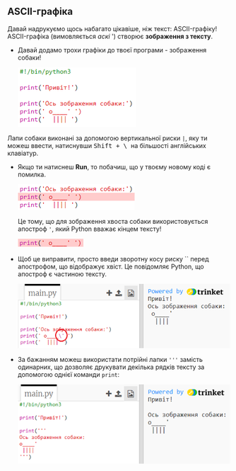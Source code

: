 ## ASCII-графіка

Давай надрукуємо щось набагато цікавіше, ніж текст: ASCII-графіку! ASCII-графіка (вимовляється *аскі* ') створює **зображення з тексту**.

+ Давай додамо трохи графіки до твоєї програми - зображення собаки!
    
    ![знімок екрана](images/me-dog.png)

Лапи собаки виконані за допомогою вертикальної риски `|`, яку ти можеш ввести, натиснувши <kbd>Shift + \ </kbd> на більшості англійських клавіатур.

+ Якщо ти натиснеш **Run**, то побачиш, що у твоєму новому коді є помилка.
    
    ![знімок екрана](images/me-dog-bug.png)
    
    Це тому, що для зображення хвоста собаки використовується апостроф `'`, який Python вважає кінцем тексту!
    
    ![знімок екрана](images/me-dog-quote.png)

+ Щоб це виправити, просто введи зворотну косу риску `` перед апострофом, що відображує хвіст. Це повідомляє Python, що апостроф є частиною тексту.
    
    ![знімок екрана](images/me-dog-bug-fix.png)

+ За бажанням можеш використати потрійні лапки `'''` замість одинарних, що дозволяє друкувати декілька рядків тексту за допомогою однієї команди `print`:
    
    ![знімок екрана](images/me-dog-triple-quote.png)